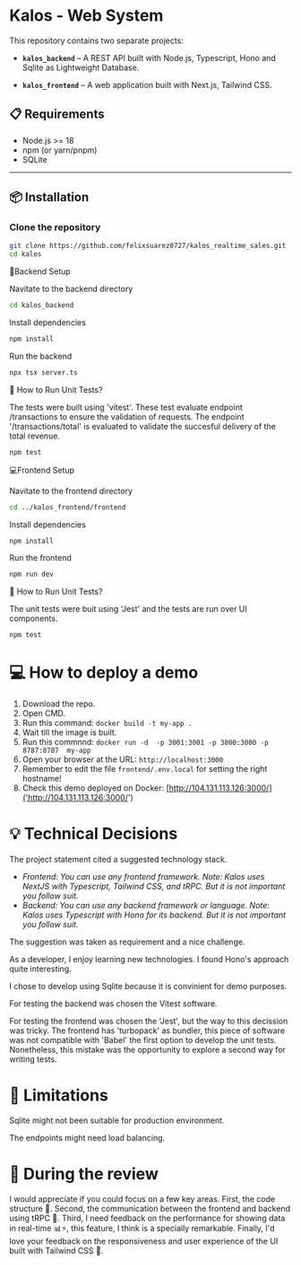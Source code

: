 # Kalos - Web System

This repository contains two separate projects:

- **`kalos_backend`** – A REST API built with Node.js, Typescript, Hono and Sqlite as Lightweight Database.

- **`kalos_frontend`** – A web application built with Next.js, Tailwind CSS.

## 📋 Requirements

- Node.js >= 18
- npm (or yarn/pnpm)
- SQLite

---

## 📦 Installation

### Clone the repository

```bash
git clone https://github.com/felixsuarez0727/kalos_realtime_sales.git
cd kalos
```


🔧Backend Setup


Navitate to the backend directory

```bash
cd kalos_backend
```
Install dependencies

```bash
npm install
```
Run the backend

```bash
npx tsx server.ts 
```

🧪 How to Run Unit Tests?

The tests were built using 'vitest'. These test evaluate endpoint /transactions to ensure the validation of requests.
The endpoint '/transactions/total' is evaluated to validate the succesful delivery of the total revenue.

```bash
npm test
```

💻Frontend Setup


Navitate to the frontend directory

```bash
cd ../kalos_frontend/frontend
```
Install dependencies

```bash
npm install
```
Run the frontend

```bash
npm run dev
```

🧪 How to Run Unit Tests?

The unit tests were buit using 'Jest' and the tests are run over UI components.

```bash
npm test
```

# 💻 How to deploy a demo

1. Download the repo.
2. Open CMD.
3. Run this command: `docker build -t my-app .`
4. Wait till the image is built.
5. Run this commnnd: `docker run -d  -p 3001:3001 -p 3000:3000 -p 8787:8787  my-app`
6. Open your browser at the URL: `http://localhost:3000`
7. Remember to edit the file `frontend/.env.local` for setting the right hostname!
8. Check this demo deployed on Docker: [http://104.131.113.126:3000/]('http://104.131.113.126:3000/')

# 💡 Technical Decisions

The project statement cited a suggested technology stack. 

-   _Frontend: You can use any frontend framework. Note: Kalos uses NextJS with Typescript, Tailwind CSS, and tRPC. But it is not important you follow suit._
-   _Backend: You can use any backend framework or language. Note: Kalos uses Typescript with Hono for its backend. But it is not important you follow suit._

The suggestion was taken as requirement and a nice challenge.

As a developer, I enjoy learning new technologies. I found Hono's approach quite interesting.

I chose to develop using Sqlite because it is convinient for demo purposes.

For testing the backend was chosen the Vitest software. 

For testing the frontend was chosen the 'Jest', but the way to this decission was tricky. The frontend has 'turbopack' as bundler, this piece of software was not compatible with 'Babel' the first option to develop the unit tests. Nonetheless, this mistake was the opportunity to explore a second way for writing tests.

# 🚧  Limitations
Sqlite might not been suitable for production environment.

The endpoints might need load balancing.

# 🧠 During the review

I would appreciate if you could focus on a few key areas. First, the code structure 🧠. Second, the communication between the frontend and backend using tRPC 🔁. Third, I need feedback on the performance for showing data in real-time 📊⚡, this feature, I think is a specially remarkable. Finally, I'd love your feedback on the responsiveness and user experience of the UI built with Tailwind CSS 🎨.